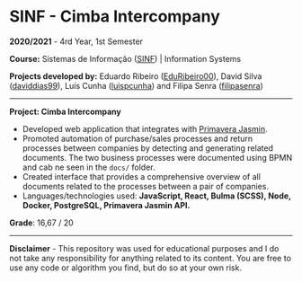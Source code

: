 # SINF - Cimba Intercompany

**2020/2021** - 4rd Year, 1st Semester

**Course:** Sistemas de Informação ([SINF](https://sigarra.up.pt/feup/pt/ucurr_geral.ficha_uc_view?pv_ocorrencia_id=459494)) | Information Systems

**Projects developed by:** Eduardo Ribeiro ([EduRibeiro00](https://github.com/EduRibeiro00)), David Silva ([daviddias99](https://github.com/daviddias99)), Luís Cunha ([luispcunha](https://github.com/luispcunha)) and Filipa Senra ([filipasenra](https://github.com/filipasenra))

---

**Project: Cimba Intercompany**

* Developed web application that integrates with [Primavera Jasmin](https://www.jasminsoftware.pt/).
* Promoted automation of purchase/sales processes and return processes between companies by detecting and generating related documents. The two business processes were documented using BPMN and cab ne seen in the `docs/` folder.
* Created interface that provides a comprehensive overview of all documents related to the processes between a pair of companies.
* Languages/technologies used: **JavaScript, React, Bulma (SCSS), Node, Docker, PostgreSQL, Primavera Jasmin API.**

**Grade**: 16,67 / 20

---

**Disclaimer** - This repository was used for educational purposes and I do not take any responsibility for anything related to its content. You are free to use any code or algorithm you find, but do so at your own risk.
